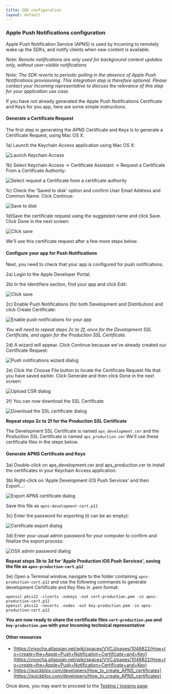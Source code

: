 ```yaml
---
title: SDK configuration
layout: default 
---
```


### Apple Push Notifications configuration ###


Apple Push Notification Service (APNS) is used by Incoming to remotely wake up the SDKs, and notify 
clients when new content is available. 

*Note: Remote notifications are only used for background content updates only, without user-visible 
notifications*

*Note: The SDK reverts to periodic polling in the absence of Apple Push Notifications provisioning. This 
integration step is therefore optional. Please contact your Incoming representative to discuss the relevance
of this step for your application use case.* 

If you have not already generated the Apple Push Notifications Certificate and Keys for you app, here are
some simple instructions.

#### Generate a Certificate Request ####

The first step in generating the APNS Certificate and Keys is to generate a Certificate Request, using Mac OS X.

1a) Launch the Keychain Access application using Mac OS X:

![Launch Keychain Access](./images/help41a.png)

1b) Select Keychain Access -> Certificate Assistant -> Request a Certificate From a Certificate Authority:

![Select request a Certificate from a certificate authority](./images/help41b.png)

1c) Check the 'Saved to disk' option and confirm User Email Address and Common Name. Click Continue:

![Save to disk](./images/help41c.png)

1d)Save the certificate request using the suggested name and click Save. Click Done in the next screen:

![Click save](./images/help41d.png)

We'll use this certificate request after a few more steps below.


#### Configure your app for Push Notifications ####

Next, you need to check that your app is configured for push notifications.

2a) Login to the Apple Developer Portal.

2b) In the Identifiers section, find your app and click Edit:

![Click save](./images/help42b.png)

2c) Enable Push Notifications (for both Development and Distribution) and click Create Certificate:

![Enable push notifications for your app](./images/help42c.png)

_You will need to repeat steps 2c to 2f, once for the Development SSL Certificate, and again for the Production SSL Certificate._

2d) A wizard will appear. Click Continue because we've already created our Certificate Request:

![Push notifications wizard dialog](./images/help42d.png)

2e) Click the Choose File button to locate the Certificate Request file that you have saved earlier. Click Generate and then click Done in the next screen:

![Upload CSR dialog](./images/help42e.png)

2f) You can now download the SSL Certificate

![Download the SSL certificate dialog](./images/help42f.png)

__Repeat steps 2c to 2f for the Production SSL Certificate__


The Development SSL Certificate is named `aps_development.cer` and the Production SSL Certificate is named `aps_production.cer`
We'll use these certificate files in the steps below.


#### Generate APNS Certificate and Keys ####

3a) Double-click on aps_development.cer and aps_production.cer to install the certificates in your Keychain Access application.

3b) Right-click on 'Apple Development iOS Push Services' and then Export...:

![Export APNS certificate dialog](./images/help43b.png)

Save this file as `apns-development-cert.p12`

3c) Enter the password for exporting (it can be an empty):

![Certificate export dialog](./images/help43c.png)

3d) Enter your usual admin password for your computer to confirm and finalize the export process:

![OSX admin password dialog](./images/help43d.png)

__Repeat steps 3b to 3d for 'Apple Production iOS Push Services', saving the file as `apns-production-cert.p12`__

3e) Open a Terminal window, navigate to the folder containing `apns-production-cert.p12` and use the following commands to generate development Certificate and Key files in .pem format:

	openssl pkcs12 -clcerts -nokeys -out cert-production.pem -in apns-production-cert.p12 
	openssl pkcs12 -nocerts -nodes -out key-production.pem -in apns-production-cert.p12
	

__You are now ready to share the certificate files `cert-production.pem` and `key-production.pem` with your Incoming technical representative__

#### Other resources #####

 * [https://vivocha.atlassian.net/wiki/spaces/VVCJ/pages/1048822/How+to+create+the+Apple+Push+Notification+Certificate+and+Key](https://vivocha.atlassian.net/wiki/spaces/VVCJ/pages/1048822/How+to+create+the+Apple+Push+Notification+Certificate+and+Key)
 * [https://quickblox.com/developers/How_to_create_APNS_certificates](https://quickblox.com/developers/How_to_create_APNS_certificates)



Once done, you may want to proceed to the [Testing / logging page](./testing-logging.html)